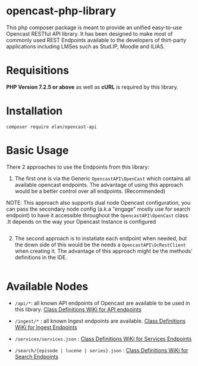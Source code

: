 # opencast-php-library
This php composer package is meant to provide an unified easy-to-use Opencast RESTful API library. It has been designed to make most of commonly used REST Endpoints available to the developers of thirt-party applications including LMSes such as Stud.IP, Moodle and ILIAS.

# Requisitions
<b>PHP Version 7.2.5 or above</b> as well as <b>cURL</b> is required by this library.

# Installation
`composer require elan/opencast-api`

# Basic Usage
There 2 approaches to use the Endpoints from this library:

1. The first one is via the Generic `OpencastAPI\OpenCast` which contains all available opencast endpoints. The advantage of using this approach would be a better control over all endpoints. (Recommended)

NOTE: This approach also supports dual node Opencast configuration, you can pass the secondary node config (a.k.a "engage" mostly use for search endpoint) to have it accessible throughout the `OpencastAPI\OpenCast` class. 
.It depends on the way your Opencast Instance is configured
```php

```

2. The second approach is to instatiate each endpoint when needed, but the down side of this would be the needs a `OpencastAPI\OcRestClient` when creating it. The advantage of this approach might be the methods' definitions in the IDE.

```php

```

# Available Nodes

- `/api/*`: all known API endpoints of Opencast are available to be used in this library. <a href="" target="_blank">Class Definitions WiKi for API endpoints</a>
  
- `/ingest/*` : all known Ingest endpoints are available. <a href="" target="_blank">Class Definitions WiKi for Ingest Endpoints</a>

- `/services/services.json` : <a href="" target="_blank">Class Definitions WiKi for Services Endpoints</a>

- `/search/{episode | lucene | series}.json` : <a href="" target="_blank">Class Definitions WiKi for Search Endpoints</a>
